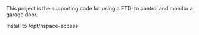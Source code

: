 This project is the supporting code for using a FTDI to control and monitor a garage door.

Install to /opt/hspace-access
